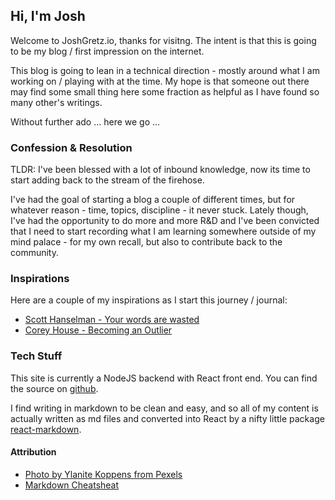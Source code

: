 ## Hi, I'm Josh
Welcome to JoshGretz.io, thanks for visitng. The intent is that this is going to be my blog / first impression on the internet.

This blog is going to lean in a technical direction - mostly around what I am working on / playing with at the time. My hope is that
someone out there may find some small thing here some fraction as helpful as I have found so many other's writings.

Without further ado ... here we go ...

### Confession & Resolution
TLDR: I've been blessed with a lot of inbound knowledge, now its time to start adding back to the stream of the firehose.

I've had the goal of starting a blog a couple of different times, but for whatever reason - time, topics, discipline - it never stuck. Lately though, I've had the opportunity to do more and more R&D and I've been convicted that I need to start recording what I 
am learning somewhere outside of my mind palace - for my own recall, but also to contribute back to the community.

### Inspirations
Here are a couple of my inspirations as I start this journey / journal:

* [Scott Hanselman - Your words are wasted](https://www.hanselman.com/blog/YourWordsAreWasted.aspx)
* [Corey House - Becoming an Outlier](https://vimeo.com/97415346)

### Tech Stuff
This site is currently a NodeJS backend with React front end. You can find the source on [github](https://github.com/jgretz/joshgretzio).

I find writing in markdown to be clean and easy, and so all of my content is actually written as md files and converted into React by
a nifty little package [react-markdown](https://rexxars.github.io/react-markdown/).

#### Attribution
* [Photo by Ylanite Koppens from Pexels](https://www.pexels.com/photo/yellow-pink-and-blue-party-balloons-796606/)
* [Markdown Cheatsheat](https://github.com/adam-p/markdown-here/wiki/Markdown-Cheatsheet)